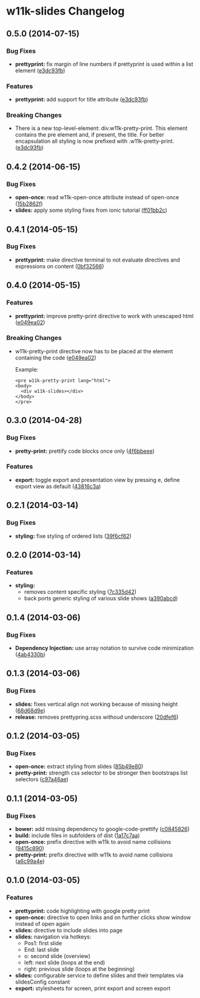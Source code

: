 # w11k-slides Changelog

<a name="0.5.0"></a>
## 0.5.0 (2014-07-15)


### Bug Fixes

* **prettyprint:** fix margin of line numbers if prettyprint is used within a list element ([e3dc93fb](https://github.com/w11k/w11k-slides/commit/e3dc93fbaf9f2bee60e51b2333a5d8c9adc08e05))


### Features

* **prettyprint:** add support for title attribute ([e3dc93fb](https://github.com/w11k/w11k-slides/commit/e3dc93fbaf9f2bee60e51b2333a5d8c9adc08e05))


### Breaking Changes

* There is a new top-level-element: div.w11k-pretty-print. This element contains the pre element and, if present, the title. For better encapsulation all styling is now prefixed with .w11k-pretty-print.
 ([e3dc93fb](https://github.com/w11k/w11k-slides/commit/e3dc93fbaf9f2bee60e51b2333a5d8c9adc08e05))


<a name="0.4.2"></a>
## 0.4.2 (2014-06-15)


### Bug Fixes

* **open-once:** read w11k-open-once attribute instead of open-once ([15b2862f](https://github.com/pburgmer/w11k-slides/commit/15b2862f8029669b8cd2281bca073cac1263b32b))
* **slides:** apply some styling fixes from ionic tutorial ([ff01bb2c](https://github.com/pburgmer/w11k-slides/commit/ff01bb2c71304780915787da10dc860eedd5801f))


<a name="0.4.1"></a>
## 0.4.1 (2014-05-15)


### Bug Fixes

* **prettyprint:** make directive terminal to not evaluate directives and expressions on content ([0bf32566](https://github.com/pburgmer/w11k-slides/commit/0bf32566f7d11fb3870457d2476128f92c9869a4))


<a name="0.4.0"></a>
## 0.4.0 (2014-05-15)


### Features

* **prettyprint:** improve pretty-print directive to work with unescaped html ([e049ea02](https://github.com/pburgmer/w11k-slides/commit/e049ea022b0a5525f94c8b3e8b54efb54fcfe135))


### Breaking Changes

* w11k-pretty-print directive now has to be placed at the element containing the code ([e049ea02](https://github.com/pburgmer/w11k-slides/commit/e049ea022b0a5525f94c8b3e8b54efb54fcfe135))

  Example:
  
  ```
  <pre w11k-pretty-print lang="html">
  <body>
    <div w11k-slides></div>
  </body>
  </pre>
  ```


<a name="0.3.0"></a>
## 0.3.0 (2014-04-28)


### Bug Fixes

* **pretty-print:** prettify code blocks once only ([4f6bbeee](https://github.com/pburgmer/w11k-slides/commit/4f6bbeee7c11bb7597629955b30145e82f374b56))


### Features

* **export:** toggle export and presentation view by pressing e, define export view as default ([43816c3a](https://github.com/pburgmer/w11k-slides/commit/43816c3a9d1241aff663434c0c2e485bb05af64b))


<a name="0.2.1"></a>
## 0.2.1 (2014-03-14)


### Bug Fixes

* **styling:** fixe styling of ordered lists ([39f6cf62](https://github.com/pburgmer/w11k-slides/commit/39f6cf624c8510a367cde8277271658dd8f897cd))


<a name="0.2.0"></a>
## 0.2.0 (2014-03-14)


### Features

* **styling:**
  * removes content specific styling ([7c335d42](https://github.com/pburgmer/w11k-slides/commit/7c335d4213158b42a0f8415ad8009e53ba38f424))
  * back ports generic styling of various slide shows ([a390abcd](https://github.com/pburgmer/w11k-slides/commit/a390abcd29eb02f8660e8c43a590b364afd6fa58))


<a name="0.1.4"></a>
## 0.1.4 (2014-03-06)


### Bug Fixes

* **Dependency Injection:** use array notation to survive code minimization ([4ab4330b](https://github.com/pburgmer/w11k-slides/commit/4ab4330be4bfc1253076fe34ad3c4bedbf179cc7))


<a name="0.1.3"></a>
## 0.1.3 (2014-03-06)


### Bug Fixes

* **slides:** fixes vertical align not working because of missing height ([68d68d9e](https://github.com/pburgmer/w11k-slides/commit/68d68d9ede67da913fd4ca2dce6ca1e68789a098))
* **release:** removes prettypring.scss withoud underscore ([20dfef6](https://github.com/pburgmer/w11k-slides/commit/20dfef6a886cca9e94de4ec0dc8f8c4c7974f3ba))


<a name="0.1.2"></a>
## 0.1.2 (2014-03-05)


### Bug Fixes

* **open-once:** extract styling from slides ([85b49e80](https://github.com/pburgmer/w11k-slides/commit/85b49e805f245250b8c1bfa14417c3f1d52ef204))
* **pretty-print:** strength css selector to be stronger then bootstraps list selectors ([c97a46ae](https://github.com/pburgmer/w11k-slides/commit/c97a46aef00427c609a2ed228a0bde4de9bdccf5))


<a name="0.1.1"></a>
## 0.1.1 (2014-03-05)


### Bug Fixes

* **bower:** add missing dependency to google-code-prettify ([c0845826](https://github.com/pburgmer/w11k-slides/commit/c0845826e3c5590144c8ab4d6dbd245ade06a6ce))
* **build:** include files in subfolders of dist ([1a17c7aa](https://github.com/pburgmer/w11k-slides/commit/1a17c7aabaa1b941e8f1a9e526621fdce455ae81))
* **open-once:** prefix directive with w11k to avoid name collisions ([9415c890](https://github.com/pburgmer/w11k-slides/commit/9415c890df1dbf08f69540e1f3b545f8695f1cdb))
* **pretty-print:** prefix directive with w11k to avoid name collisions ([a6c99a4e](https://github.com/pburgmer/w11k-slides/commit/a6c99a4ebf3f04bf91598be7b79988aaab17ec06))


<a name="0.1.0"></a>
## 0.1.0 (2014-03-05)

### Features

* **prettyprint:** code highlighting with google pretty print
* **open-once:** directive to open links and on further clicks show window instead of open again
* **slides:** directive to include slides into page
* **slides:** navigation via hotkeys:
  * Pos1: first slide
  * End: last slide
  * o: second slide (overview)
  * left: next slide (loops at the end)
  * right: previous slide (loops at the beginning)
* **slides:** configurable service to define slides and their templates via slidesConfig constant
* **export:** stylesheets for screen, print export and screen export
